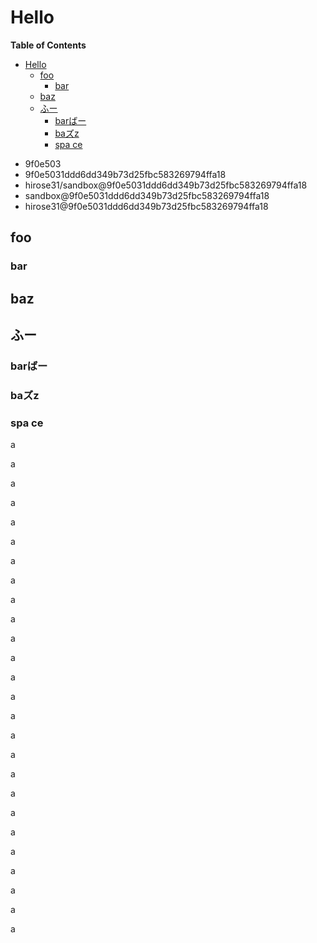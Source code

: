 # Hello

<!-- markdown-toc start - Don't edit this section. Run M-x markdown-toc-generate-toc again -->
**Table of Contents**

- [Hello](#hello)
    - [foo](#foo)
        - [bar](#bar)
    - [baz](#baz)
    - [ふー](#ふー)
        - [barばー](#barばー)
        - [baズz](#baズz)
        - [spa ce](#spa-ce)

<!-- markdown-toc end -->


- 9f0e503
- 9f0e5031ddd6dd349b73d25fbc583269794ffa18
- hirose31/sandbox@9f0e5031ddd6dd349b73d25fbc583269794ffa18
- sandbox@9f0e5031ddd6dd349b73d25fbc583269794ffa18
- hirose31@9f0e5031ddd6dd349b73d25fbc583269794ffa18

## foo

### bar

## baz

## ふー

### barばー

### baズz

### spa ce

a

a

a

a

a

a

a

a

a

a

a

a

a

a

a

a

a

a

a

a

a

a

a

a

a

a

